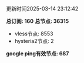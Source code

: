 更新时间2025-03-14 23:12:42

**总订阅: 160**
**总节点: 36315**
- vless节点: 8553
- hysteria2节点: 2

**google ping有效节点: 687**
